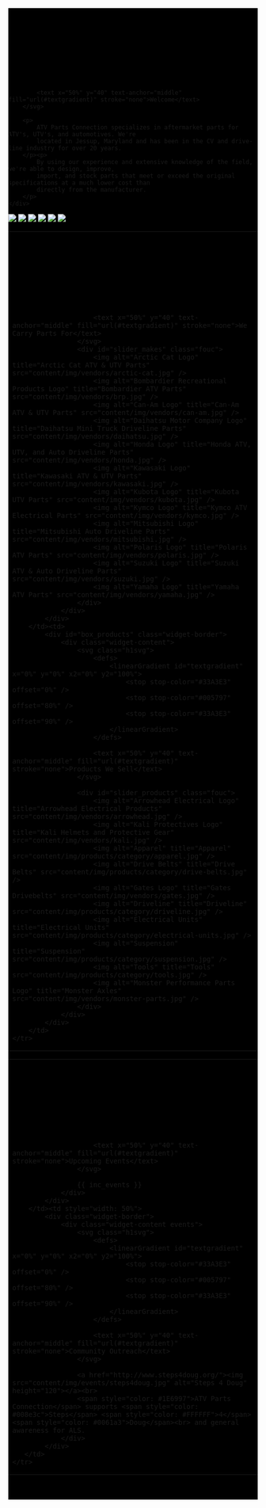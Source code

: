 <!-- Below div is just used on this page to cover mud splash background -->
<div style="background-color: #000000">

<aside>
	<div class="widget">
		<svg class="h1svg">
			<defs>
				<linearGradient id="textgradient" x="0%" y="0%" x2="0%" y2="100%">
		            <stop stop-color="#33A3E3" offset="0%" />
		            <stop stop-color="#005797" offset="80%" />
		            <stop stop-color="#33A3E3" offset="90%" />
				</linearGradient>
			</defs>
	
			<text x="50%" y="40" text-anchor="middle" fill="url(#textgradient)" stroke="none">Welcome</text>  
		</svg>
		
		<p>
			ATV Parts Connection specializes in aftermarket parts for ATV's, UTV's, and automotives. We're 
			located in Jessup, Maryland and has been in the CV and drive-line industry for over 20 years.
		</p><p>
			By using our experience and extensive knowledge of the field, we're able to design, improve, 
			import, and stock parts that meet or exceed the original specifications at a much lower cost than 
			directly from the manufacturer.
		</p>
	</div>
</aside>

<div id="action_shots">
	<div id="slider" class="nivoSlider fouc">
		<img src="content/img/action-shots/0.jpg" />
		<img src="content/img/action-shots/1.jpg" />
		<img src="content/img/action-shots/2.jpg" />
		<img src="content/img/action-shots/3.jpg" />
		<img src="content/img/action-shots/4.jpg" />
		<img src="content/img/action-shots/5.jpg" />
	</div>
	<div id="grunge"></div>
</div>
<div style="clear: both"></div>

<table>
	<tr>
		<td>
			<div id="box_makes" class="widget-border">
				<div class="widget-content">
					<svg class="h1svg">
						<defs>
							<linearGradient id="textgradient" x="0%" y="0%" x2="0%" y2="100%">
					            <stop stop-color="#33A3E3" offset="0%" />
					            <stop stop-color="#005797" offset="80%" />
					            <stop stop-color="#33A3E3" offset="90%" />
							</linearGradient>
						</defs>
					
						<text x="50%" y="40" text-anchor="middle" fill="url(#textgradient)" stroke="none">We Carry Parts For</text>  
					</svg>
					<div id="slider_makes" class="fouc">
						<img alt="Arctic Cat Logo" title="Arctic Cat ATV & UTV Parts" src="content/img/vendors/arctic-cat.jpg" />
						<img alt="Bombardier Recreational Products Logo" title="Bombardier ATV Parts" src="content/img/vendors/brp.jpg" />
						<img alt="Can-Am Logo" title="Can-Am ATV & UTV Parts" src="content/img/vendors/can-am.jpg" />
						<img alt="Daihatsu Motor Company Logo" title="Daihatsu Mini Truck Driveline Parts" src="content/img/vendors/daihatsu.jpg" />
						<img alt="Honda Logo" title="Honda ATV, UTV, and Auto Driveline Parts" src="content/img/vendors/honda.jpg" />
						<img alt="Kawasaki Logo" title="Kawasaki ATV & UTV Parts" src="content/img/vendors/kawasaki.jpg" />
						<img alt="Kubota Logo" title="Kubota UTV Parts" src="content/img/vendors/kubota.jpg" />
						<img alt="Kymco Logo" title="Kymco ATV Electrical Parts" src="content/img/vendors/kymco.jpg" />
						<img alt="Mitsubishi Logo" title="Mitsubishi Auto Driveline Parts" src="content/img/vendors/mitsubishi.jpg" />
						<img alt="Polaris Logo" title="Polaris ATV Parts" src="content/img/vendors/polaris.jpg" />
						<img alt="Suzuki Logo" title="Suzuki ATV & Auto Driveline Parts"  src="content/img/vendors/suzuki.jpg" />
						<img alt="Yamaha Logo" title="Yamaha ATV Parts" src="content/img/vendors/yamaha.jpg" />
					</div>
				</div>
			</div>
		</td><td>
			<div id="box_products" class="widget-border">
				<div class="widget-content">
					<svg class="h1svg">
						<defs>
							<linearGradient id="textgradient" x="0%" y="0%" x2="0%" y2="100%">
					            <stop stop-color="#33A3E3" offset="0%" />
					            <stop stop-color="#005797" offset="80%" />
					            <stop stop-color="#33A3E3" offset="90%" />
							</linearGradient>
						</defs>
					
						<text x="50%" y="40" text-anchor="middle" fill="url(#textgradient)" stroke="none">Products We Sell</text>  
					</svg>
					
					<div id="slider_products" class="fouc">
						<img alt="Arrowhead Electrical Logo" title="Arrowhead Electrical Products" src="content/img/vendors/arrowhead.jpg" />
						<img alt="Kali Protectives Logo" title="Kali Helmets and Protective Gear" src="content/img/vendors/kali.jpg" />
						<img alt="Apparel" title="Apparel" src="content/img/products/category/apparel.jpg" />
						<img alt="Drive Belts" title="Drive Belts" src="content/img/products/category/drive-belts.jpg" />
						<img alt="Gates Logo" title="Gates Drivebelts" src="content/img/vendors/gates.jpg" />
						<img alt="Driveline" title="Driveline" src="content/img/products/category/driveline.jpg" />
						<img alt="Electrical Units" title="Electrical Units" src="content/img/products/category/electrical-units.jpg" />
						<img alt="Suspension" title="Suspension" src="content/img/products/category/suspension.jpg" />
						<img alt="Tools" title="Tools" src="content/img/products/category/tools.jpg" />
						<img alt="Monster Performance Parts Logo" title="Monster Axles" src="content/img/vendors/monster-parts.jpg" />
					</div>
				</div>
			</div>
		</td>
	</tr>
</table>

<table>
	<tr>
		<td style="width: 50%">
			<div class="widget-border">
				<div class="widget-content events">
					<svg class="h1svg">
						<defs>
							<linearGradient id="textgradient" x="0%" y="0%" x2="0%" y2="100%">
					            <stop stop-color="#33A3E3" offset="0%" />
					            <stop stop-color="#005797" offset="80%" />
					            <stop stop-color="#33A3E3" offset="90%" />
							</linearGradient>
						</defs>
				
						<text x="50%" y="40" text-anchor="middle" fill="url(#textgradient)" stroke="none">Upcoming Events</text>  
					</svg>
											
					{{ inc_events }}
				</div>
			</div>
		</td><td style="width: 50%">
			<div class="widget-border">
				<div class="widget-content events">
					<svg class="h1svg">
						<defs>
							<linearGradient id="textgradient" x="0%" y="0%" x2="0%" y2="100%">
					            <stop stop-color="#33A3E3" offset="0%" />
					            <stop stop-color="#005797" offset="80%" />
					            <stop stop-color="#33A3E3" offset="90%" />
							</linearGradient>
						</defs>
				
						<text x="50%" y="40" text-anchor="middle" fill="url(#textgradient)" stroke="none">Community Outreach</text>  
					</svg>
					
					<a href="http://www.steps4doug.org/"><img src="content/img/events/steps4doug.jpg" alt="Steps 4 Doug" height="120"></a><br>
					<span style="color: #1E6997">ATV Parts Connection</span> supports <span style="color: #008e3c">Steps</span> <span style="color: #FFFFFF">4</span> <span style="color: #0061a3">Doug</span><br> and general awareness for ALS.
				</div>
			</div>
       </td>
	</tr>
</table>

<br><br><!-- Helps cover mudsplash -->
</div><!-- End mud splash cover div -->
